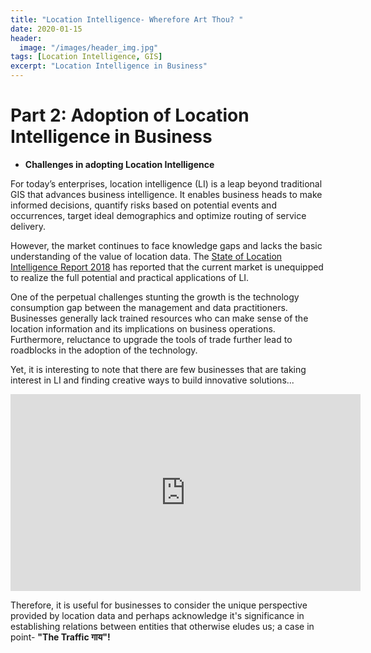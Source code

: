 ```yaml
---
title: "Location Intelligence- Wherefore Art Thou? "
date: 2020-01-15
header:
  image: "/images/header_img.jpg"
tags: [Location Intelligence, GIS]
excerpt: "Location Intelligence in Business"
---
```

# **Part 2: Adoption of Location Intelligence in Business**

- **Challenges in adopting Location Intelligence**

For today’s enterprises, location intelligence (LI) is a leap beyond traditional GIS that advances business intelligence. It enables business heads to make informed decisions, quantify risks based on potential events and occurrences, target ideal demographics and optimize routing of service delivery. 

However, the market continues to face knowledge gaps and lacks the basic understanding of the value of location data. The [State of Location Intelligence Report 2018](https://carto.com/state-of-location-intelligence-2018/) has reported that the current market is unequipped to realize the full potential and practical applications of LI. 

One of the perpetual challenges stunting the growth is the technology consumption gap between the management and data practitioners. Businesses generally lack trained resources who can make sense of the location information and its implications on business operations. Furthermore, reluctance to upgrade the tools of trade further lead to roadblocks in the adoption of the technology.   

Yet, it is interesting to note that there are few businesses that are taking interest in LI and finding creative ways to build innovative solutions...
<iframe width="560" height="315" src="https://www.youtube.com/embed/mZZ11alimPA" frameborder="0" allow="accelerometer; autoplay; encrypted-media; gyroscope; picture-in-picture" allowfullscreen></iframe>

Therefore, it is useful for businesses to consider the unique perspective provided by location data and perhaps acknowledge it's significance in establishing relations between entities that otherwise eludes us; a case in point- **"The Traffic गाय"!**
